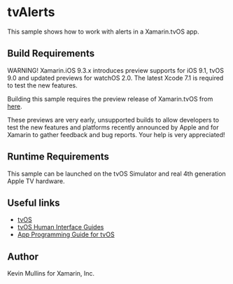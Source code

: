 tvAlerts
==============

This sample shows how to work with alerts in a Xamarin.tvOS app. 

Build Requirements
------------------

WARNING! Xamarin.iOS 9.3.x introduces preview supports for iOS 9.1, tvOS 9.0 and updated previews for watchOS 2.0. The latest Xcode 7.1 is required to test the new features.

Building this sample requires the preview release of Xamarin.tvOS from [here](http://developer.xamarin.com/guides/ios/tvos/getting-started/installation/).

These previews are very early, unsupported builds to allow developers to test the new features and platforms recently announced by Apple and for Xamarin to gather feedback and bug reports. Your help is very appreciated!

Runtime Requirements
------------------

This sample can be launched on the tvOS Simulator and real 4th generation Apple TV hardware.

Useful links
-------------

* [tvOS](https://developer.apple.com/tvos/)
* [tvOS Human Interface Guides](https://developer.apple.com/tvos/human-interface-guidelines/)
* [App Programming Guide for tvOS](https://developer.apple.com/library/prerelease/tvos/documentation/General/Conceptual/AppleTV_PG/)

Author
------

Kevin Mullins for Xamarin, Inc.


